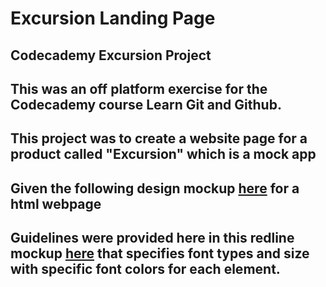 # Excursion Landing Page

## Codecademy Excursion Project

## This was an off platform exercise for the Codecademy course Learn Git and Github. 

## This project was to create a website page for a product called "Excursion" which is a mock app

## Given the following design mockup [here](https://content.codecademy.com/programs/freelance-one/excursion/mocks/excursion.png?_gl=1*d3ut33*_gcl_aw*R0NMLjE3MzY3Mzk0ODIuQ2p3S0NBaUE3WTI4QmhBbkVpd0FBZE9KVUFJVlVWUndMak5vOWRuenlabm1neHU1dFNteG9sMjFTR2U2WklOYUpXYVR2NjBFSDlWVzRCb0NzQVlRQXZEX0J3RQ..*_gcl_au*NTUxNTIxNTcuMTczNjczOTQ3MA..*_ga*MTUyOTc0MDA1LjE3MzgzNjM0NjA.*_ga_3LRZM6TM9L*MTczOTIzNDMxOS4zNi4xLjE3MzkyMzk0NjEuNjAuMC4w) for a html webpage

## Guidelines were provided here in this redline mockup [here](https://content.codecademy.com/programs/freelance-one/excursion/mocks/excursion_redline.png?_gl=1*1p9luat*_gcl_aw*R0NMLjE3MzY3Mzk0ODIuQ2p3S0NBaUE3WTI4QmhBbkVpd0FBZE9KVUFJVlVWUndMak5vOWRuenlabm1neHU1dFNteG9sMjFTR2U2WklOYUpXYVR2NjBFSDlWVzRCb0NzQVlRQXZEX0J3RQ..*_gcl_au*NTUxNTIxNTcuMTczNjczOTQ3MA..*_ga*MTUyOTc0MDA1LjE3MzgzNjM0NjA.*_ga_3LRZM6TM9L*MTczOTIzNDMxOS4zNi4xLjE3MzkyMzk0NjEuNjAuMC4w) that specifies font types and size with specific font colors for each element.